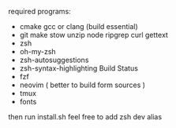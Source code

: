 required programs:
- cmake gcc or clang (build essential)
- git make stow unzip node ripgrep curl gettext
- zsh
- oh-my-zsh
- zsh-autosuggestions
- zsh-syntax-highlighting Build Status
- fzf
- neovim ( better to build form sources )
- tmux
- fonts

then run install.sh
feel free to add zsh dev alias
